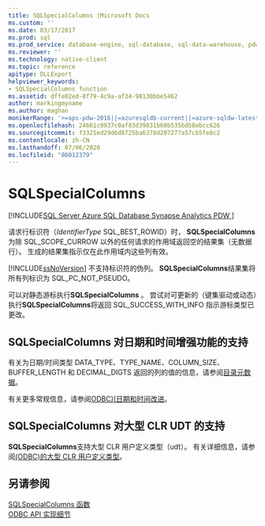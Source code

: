 ```yaml
---
title: SQLSpecialColumns |Microsoft Docs
ms.custom: ''
ms.date: 03/17/2017
ms.prod: sql
ms.prod_service: database-engine, sql-database, sql-data-warehouse, pdw
ms.reviewer: ''
ms.technology: native-client
ms.topic: reference
apitype: DLLExport
helpviewer_keywords:
- SQLSpecialColumns function
ms.assetid: dffe02ed-8f79-4c9a-af34-98130bbe5462
author: markingmyname
ms.author: maghan
monikerRange: '>=aps-pdw-2016||=azuresqldb-current||=azure-sqldw-latest||>=sql-server-2016||=sqlallproducts-allversions||>=sql-server-linux-2017||=azuresqldb-mi-current'
ms.openlocfilehash: 24661c0937c0af83d39831b60b535bd58ebcc626
ms.sourcegitcommit: f3321ed29d6d8725ba6378d207277a57cb5fe8c2
ms.contentlocale: zh-CN
ms.lasthandoff: 07/06/2020
ms.locfileid: "86012379"
---
```

# <a name="sqlspecialcolumns"></a>SQLSpecialColumns
[!INCLUDE[SQL Server Azure SQL Database Synapse Analytics PDW ](../../includes/applies-to-version/sql-asdb-asdbmi-asa-pdw.md)]

  请求行标识符（*IdentifierType* SQL_BEST_ROWID）时， **SQLSpecialColumns**为除 SQL_SCOPE_CURROW 以外的任何请求的作用域返回空的结果集（无数据行）。 生成的结果集指示仅在此作用域内这些列有效。  
  
 [!INCLUDE[ssNoVersion](../../includes/ssnoversion-md.md)] 不支持标识符的伪列。 **SQLSpecialColumns**结果集将所有列标识为 SQL_PC_NOT_PSEUDO。  
  
 可以对静态游标执行**SQLSpecialColumns** 。 尝试对可更新的（键集驱动或动态）执行**SQLSpecialColumns**将返回 SQL_SUCCESS_WITH_INFO 指示游标类型已更改。  
  
## <a name="sqlspecialcolumns-support-for-enhanced-date-and-time-features"></a>SQLSpecialColumns 对日期和时间增强功能的支持  
 有关为日期/时间类型 DATA_TYPE、TYPE_NAME、COLUMN_SIZE、BUFFER_LENGTH 和 DECIMAL_DIGTS 返回的列的值的信息，请参阅[目录元数据](../../relational-databases/native-client-odbc-date-time/metadata-catalog.md)。  
  
 有关更多常规信息，请参阅[ODBC&#41;&#40;日期和时间改进](../../relational-databases/native-client-odbc-date-time/date-and-time-improvements-odbc.md)。  
  
## <a name="sqlspecialcolumns-support-for-large-clr-udts"></a>SQLSpecialColumns 对大型 CLR UDT 的支持  
 **SQLSpecialColumns**支持大型 CLR 用户定义类型（udt）。 有关详细信息，请参阅[&#40;ODBC&#41;的大型 CLR 用户定义类型](../../relational-databases/native-client/odbc/large-clr-user-defined-types-odbc.md)。  
  
## <a name="see-also"></a>另请参阅  
 [SQLSpecialColumns 函数](https://go.microsoft.com/fwlink/?LinkId=59371)   
 [ODBC API 实现细节](../../relational-databases/native-client-odbc-api/odbc-api-implementation-details.md)  
  
  
